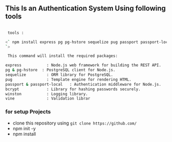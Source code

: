 ## This Is an Authentication System Using following tools 

```bash

 tools :

<` npm install express pg pg-hstore sequelize pug passport passport-local bcrypt winston vine
`>

 This command will install the required packages:

express           : Node.js web framework for building the REST API.
pg & pg-hstore  : PostgreSQL client for Node.js.
sequelize         : ORM library for PostgreSQL.
pug               : Template engine for rendering HTML.
passport & passport-local   : Authentication middleware for Node.js.
bcrypt            : Library for hashing passwords securely.
winston           : Logging library.
vine              : Validation librar


```

### for setup  Projects 

-  clone this repository using `git clone https://github.com/`
-  npm init -y
- npm install



